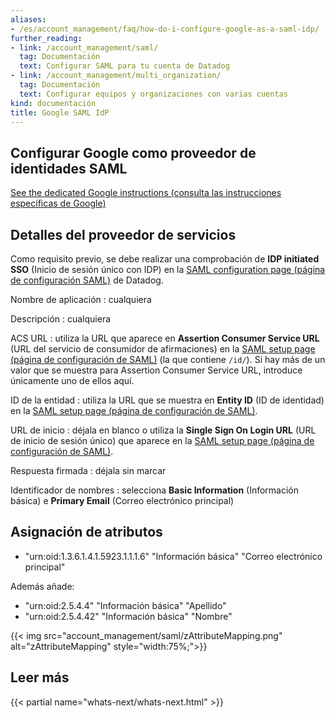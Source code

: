 ```yaml
---
aliases:
- /es/account_management/faq/how-do-i-configure-google-as-a-saml-idp/
further_reading:
- link: /account_management/saml/
  tag: Documentación
  text: Configurar SAML para tu cuenta de Datadog
- link: /account_management/multi_organization/
  tag: Documentación
  text: Configurar equipos y organizaciones con varias cuentas
kind: documentación
title: Google SAML IdP
---
```


## Configurar Google como proveedor de identidades SAML

[See the dedicated Google instructions (consulta las instrucciones específicas de Google)][1]

## Detalles del proveedor de servicios

Como requisito previo, se debe realizar una comprobación de **IDP initiated SSO** (Inicio de sesión único con IDP) en la [SAML configuration page (página de configuración SAML)][2] de Datadog.

Nombre de aplicación
: cualquiera

Descripción
: cualquiera

ACS URL
: utiliza la URL que aparece en **Assertion Consumer Service URL** (URL del servicio de consumidor de afirmaciones) en la [SAML setup page (página de configuración de SAML)][2] (la que contiene `/id/`). Si hay más de un valor que se muestra para Assertion Consumer Service URL, introduce únicamente uno de ellos aquí.

ID de la entidad
: utiliza la URL que se muestra en **Entity ID** (ID de identidad) en la [SAML setup page (página de configuración de SAML)][2].

URL de inicio
: déjala en blanco o utiliza la **Single Sign On Login URL** (URL de inicio de sesión único) que aparece en la [SAML setup page (página de configuración de SAML)][2].

Respuesta firmada
: déjala sin marcar

Identificador de nombres
: selecciona **Basic Information** (Información básica) e **Primary Email** (Correo electrónico principal)

## Asignación de atributos

* "urn:oid:1.3.6.1.4.1.5923.1.1.1.6" "Información básica" "Correo electrónico principal"

Además añade:

* "urn:oid:2.5.4.4" "Información básica" "Apellido"
* "urn:oid:2.5.4.42" "Información básica" "Nombre"

{{< img src="account_management/saml/zAttributeMapping.png" alt="zAttributeMapping" style="width:75%;">}}

## Leer más

{{< partial name="whats-next/whats-next.html" >}}

[1]: https://support.google.com/a/answer/7553768
[2]: https://app.datadoghq.com/saml/saml_setup